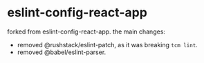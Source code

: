 # eslint-config-react-app

forked from eslint-config-react-app. the main changes:

- removed @rushstack/eslint-patch, as it was breaking `tcm lint`.
- removed @babel/eslint-parser.
